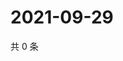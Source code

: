 # 2021-09-29

共 0 条

<!-- BEGIN WEIBO -->
<!-- 最后更新时间 Wed Sep 29 2021 22:08:01 GMT+0800 (China Standard Time) -->

<!-- END WEIBO -->
